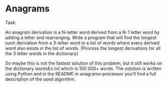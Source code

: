 Anagrams
========
Task:

An anagram derivation is a N-letter word derived from a N-1 letter word by adding a letter and rearranging. Write a program that will find the longest such derivation from a 3-letter word in a list of words where every derived word also exists in the list of words. (Process the longest derivations for all the 3 letter words in the dictionary)

So maybe this is not the fastest solution of this problem, but it still works on the dictionary wordsEn.txt which is 100 000+ words.
The solution is written using Python and in the README in anagrams-processor you'll find a full description of the used algorithm.
